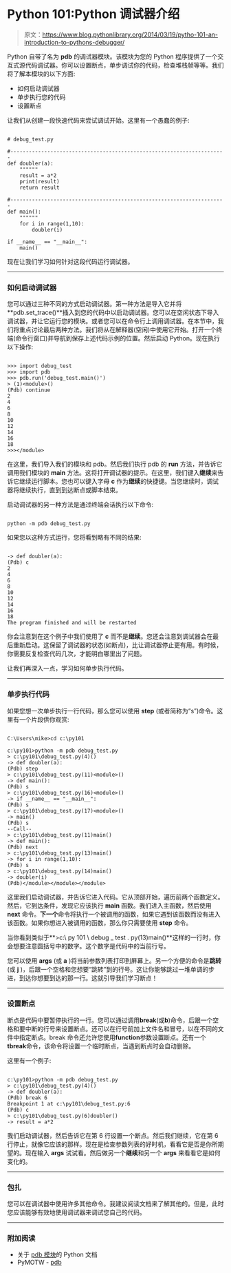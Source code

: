 # Python 101:Python 调试器介绍

> 原文：<https://www.blog.pythonlibrary.org/2014/03/19/pytho-101-an-introduction-to-pythons-debugger/>

Python 自带了名为 **pdb** 的调试器模块。该模块为您的 Python 程序提供了一个交互式源代码调试器。你可以设置断点，单步调试你的代码，检查堆栈帧等等。我们将了解本模块的以下方面:

*   如何启动调试器
*   单步执行您的代码
*   设置断点

让我们从创建一段快速代码来尝试调试开始。这里有一个愚蠢的例子:

```

# debug_test.py

#----------------------------------------------------------------------
def doubler(a):
    """"""
    result = a*2
    print(result)
    return result

#----------------------------------------------------------------------
def main():
    """"""
    for i in range(1,10):
        doubler(i)

if __name__ == "__main__":
    main()

```

现在让我们学习如何针对这段代码运行调试器。

* * *

### 如何启动调试器

您可以通过三种不同的方式启动调试器。第一种方法是导入它并将**pdb.set_trace()**插入到您的代码中以启动调试器。您可以在空闲状态下导入调试器，并让它运行您的模块。或者您可以在命令行上调用调试器。在本节中，我们将重点讨论最后两种方法。我们将从在解释器(空闲)中使用它开始。打开一个终端(命令行窗口)并导航到保存上述代码示例的位置。然后启动 Python。现在执行以下操作:

```

>>> import debug_test
>>> import pdb
>>> pdb.run('debug_test.main()')
> (1)<module>()
(Pdb) continue
2
4
6
8
10
12
14
16
18
>>></module> 
```

在这里，我们导入我们的模块和 pdb。然后我们执行 pdb 的 **run** 方法，并告诉它调用我们模块的 **main** 方法。这将打开调试器的提示。在这里，我们键入**继续**来告诉它继续运行脚本。您也可以键入字母 **c** 作为**继续**的快捷键。当您继续时，调试器将继续执行，直到到达断点或脚本结束。

启动调试器的另一种方法是通过终端会话执行以下命令:

```

python -m pdb debug_test.py

```

如果您以这种方式运行，您将看到略有不同的结果:

```

-> def doubler(a):
(Pdb) c
2
4
6
8
10
12
14
16
18
The program finished and will be restarted

```

你会注意到在这个例子中我们使用了 **c** 而不是**继续**。您还会注意到调试器会在最后重新启动。这保留了调试器的状态(如断点)，比让调试器停止更有用。有时候，你需要反复检查代码几次，才能明白哪里出了问题。

让我们再深入一点，学习如何单步执行代码。

* * *

### 单步执行代码

如果您想一次单步执行一行代码，那么您可以使用 **step** (或者简称为“s”)命令。这里有一个片段供你观赏:

```

C:\Users\mike>cd c:\py101

c:\py101>python -m pdb debug_test.py
> c:\py101\debug_test.py(4)()
-> def doubler(a):
(Pdb) step
> c:\py101\debug_test.py(11)<module>()
-> def main():
(Pdb) s
> c:\py101\debug_test.py(16)<module>()
-> if __name__ == "__main__":
(Pdb) s
> c:\py101\debug_test.py(17)<module>()
-> main()
(Pdb) s
--Call--
> c:\py101\debug_test.py(11)main()
-> def main():
(Pdb) next
> c:\py101\debug_test.py(13)main()
-> for i in range(1,10):
(Pdb) s
> c:\py101\debug_test.py(14)main()
-> doubler(i)
(Pdb)</module></module></module> 
```

这里我们启动调试器，并告诉它进入代码。它从顶部开始，遍历前两个函数定义。然后，它到达条件，发现它应该执行 **main** 函数。我们进入主函数，然后使用 **next** 命令。**下一个**命令将执行一个被调用的函数，如果它遇到该函数而没有进入该函数。如果你想进入被调用的函数，那么你只需要使用 **step** 命令。

当你看到类似于**>c:\ py 101 \ debug _ test . py(13)main()**这样的一行时，你会想要注意圆括号中的数字。这个数字是代码中的当前行号。

您可以使用 **args** (或 **a** )将当前参数列表打印到屏幕上。另一个方便的命令是**跳转**(或 **j** )，后跟一个空格和您想要“跳转”到的行号。这让你能够跳过一堆单调的步进，到达你想要到达的那一行。这就引导我们学习断点！

* * *

### 设置断点

断点是代码中要暂停执行的一行。您可以通过调用**break**(或**b**)命令，后跟一个空格和要中断的行号来设置断点。还可以在行号前加上文件名和冒号，以在不同的文件中指定断点。break 命令还允许您使用**function**参数设置断点。还有一个**tbreak**命令，该命令将设置一个临时断点，当遇到断点时会自动删除。

这里有一个例子:

```

c:\py101>python -m pdb debug_test.py
> c:\py101\debug_test.py(4)()
-> def doubler(a):
(Pdb) break 6
Breakpoint 1 at c:\py101\debug_test.py:6
(Pdb) c
> c:\py101\debug_test.py(6)doubler()
-> result = a*2 
```

我们启动调试器，然后告诉它在第 6 行设置一个断点。然后我们继续，它在第 6 行停止，就像它应该的那样。现在是检查参数列表的好时机，看看它是否是你所期望的。现在输入 **args** 试试看。然后做另一个**继续**和另一个 **args** 来看看它是如何变化的。

* * *

### 包扎

您可以在调试器中使用许多其他命令。我建议阅读文档来了解其他的。但是，此时您应该能够有效地使用调试器来调试您自己的代码。

* * *

### 附加阅读

*   关于 [pdb 模块](http://docs.python.org/2.7/library/pdb.html)的 Python 文档
*   PyMOTW - [pdb](http://pymotw.com/2/pdb/)